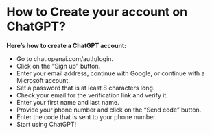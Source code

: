 # How to Create your account on ChatGPT? 

**Here’s how to create a ChatGPT account:**

* Go to chat.openai.com/auth/login.
* Click on the “Sign up” button.
* Enter your email address, continue with Google, or continue with a Microsoft account.
* Set a password that is at least 8 characters long.
* Check your email for the verification link and verify it.
* Enter your first name and last name.
* Provide your phone number and click on the “Send code” button.
* Enter the code that is sent to your phone number.
* Start using ChatGPT!
